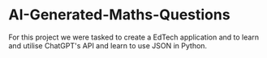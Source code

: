 # AI-Generated-Maths-Questions
For this project we were tasked to create a EdTech application and to learn and utilise ChatGPT's API and learn to use JSON in Python.
